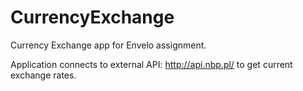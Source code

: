 # CurrencyExchange
Currency Exchange app for Envelo assignment.

Application connects to external API: http://api.nbp.pl/ to get current exchange rates.
